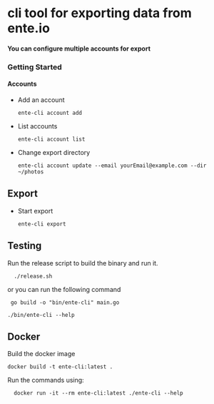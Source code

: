# cli tool for exporting data from ente.io

#### You can configure multiple accounts for export

### Getting Started

#### Accounts

* Add an account
    ```shell
    ente-cli account add
    ```

* List accounts
    ```shell
    ente-cli account list
    ```
  
* Change export directory
    ```shell
    ente-cli account update --email yourEmail@example.com --dir ~/photos 
    ```

## Export
* Start export
    ```shell
    ente-cli export
    ```

## Testing

Run the release script to build the binary and run it.

```shell
  ./release.sh
```

or you can run the following command

```shell
 go build -o "bin/ente-cli" main.go
```

```shell
./bin/ente-cli --help
```


## Docker
  Build the docker image
  ```shell
  docker build -t ente-cli:latest .
  ```
  Run the commands using:
  ```shell
    docker run -it --rm ente-cli:latest ./ente-cli --help 
  ```
